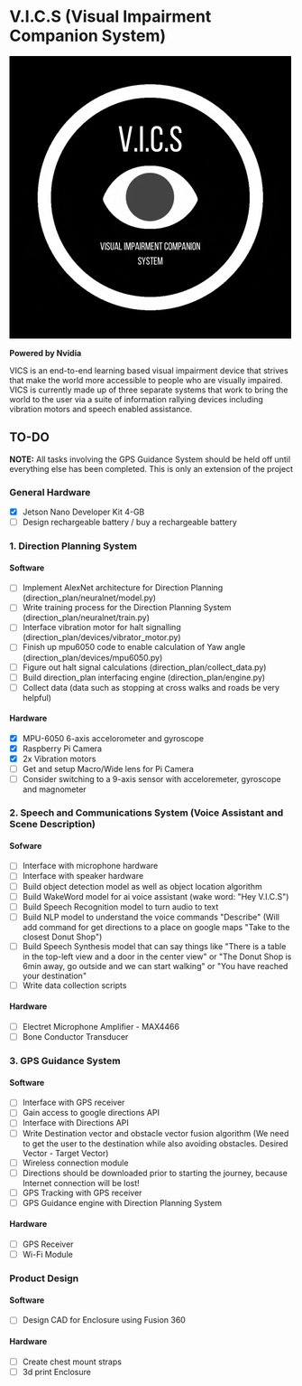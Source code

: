# V.I.C.S (Visual Impairment Companion System)
![VICS LOGO](vics_logo.gif)
 
**Powered by Nvidia**

VICS is an end-to-end learning based visual impairment device that strives that make the world more accessible to people who are visually impaired. VICS is currently made up of three separate systems that work to bring the world to the user via a suite of information rallying devices including vibration motors and speech enabled assistance.

## TO-DO 
**NOTE:** All tasks involving the GPS Guidance System should be held off until everything else has been completed. This is only an extension of the project

### General Hardware

- [x] Jetson Nano Developer Kit 4-GB
- [ ] Design rechargeable battery / buy a rechargeable battery

### 1. Direction Planning System

#### Software 

- [ ] Implement AlexNet architecture for Direction Planning (direction_plan/neuralnet/model.py) 
- [ ] Write training process for the Direction Planning System (direction_plan/neuralnet/train.py)
- [ ] Interface vibration motor for halt signalling (direction_plan/devices/vibrator_motor.py)
- [ ] Finish up mpu6050 code to enable calculation of Yaw angle (direction_plan/devices/mpu6050.py)
- [ ] Figure out halt signal calculations (direction_plan/collect_data.py)
- [ ] Build direction_plan interfacing engine (direction_plan/engine.py)
- [ ] Collect data (data such as stopping at cross walks and roads be very helpful)

#### Hardware

- [x] MPU-6050 6-axis accelorometer and gyroscope
- [x] Raspberry Pi Camera
- [x] 2x Vibration motors
- [ ] Get and setup Macro/Wide lens for Pi Camera
- [ ] Consider switching to a 9-axis sensor with acceloremeter, gyroscope and magnometer

### 2. Speech and Communications System (Voice Assistant and Scene Description)

#### Sofware

- [ ] Interface with microphone hardware
- [ ] Interface with speaker hardware
- [ ] Build object detection model as well as object location algorithm
- [ ] Build WakeWord model for ai voice assistant (wake word: "Hey V.I.C.S")
- [ ] Build Speech Recognition model to turn audio to text
- [ ] Build NLP model to understand the voice commands "Describe" (Will add command for get directions to a place on google maps "Take to the closest Donut Shop")
- [ ] Build Speech Synthesis model that can say things like "There is a table in the top-left view and a door in the center view" or "The Donut Shop is 6min away, go outside and we can start walking" or "You have reached your destination"
- [ ] Write data collection scripts

#### Hardware

- [ ] Electret Microphone Amplifier - MAX4466
- [ ] Bone Conductor Transducer

### 3. GPS Guidance System

#### Software

- [ ] Interface with GPS receiver
- [ ] Gain access to google directions API
- [ ] Interface with Directions API
- [ ] Write Destination vector and obstacle vector fusion algorithm (We need to get the user to the destination while also avoiding obstacles. Desired Vector - Target Vector)
- [ ] Wireless connection module 
- [ ] Directions should be downloaded prior to starting the journey, because Internet connection will be lost!
- [ ] GPS Tracking with GPS receiver
- [ ] GPS Guidance engine with Direction Planning System

#### Hardware

- [ ] GPS Receiver
- [ ] Wi-Fi Module

### Product Design

#### Software

- [ ] Design CAD for Enclosure using Fusion 360

#### Hardware

- [ ] Create chest mount straps
- [ ] 3d print Enclosure
